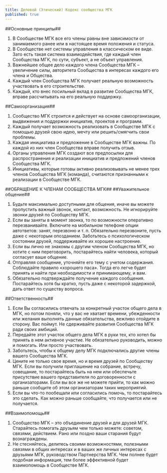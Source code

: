 ```yaml
---
title: Деловой (Этический) Кодекс сообщества МГК
published: true
---
```



##Основные принципы##

1. В Сообществе МГК все его члены равны вне зависимости от занимаемого ранее или в настоящее время положения и статуса.
2. В Сообществе нет системы управления в классическом ее виде. Зато есть такая система взаимодействия, где каждый член Сообщества МГК, по сути, субъект, а не объект управления.
3. Важнейшее общее дело каждого члена Сообщества МГК – увеличение силы, авторитета Сообщества в интересах каждого его члена и Общества.
4. Каждый член Сообщества МГК получает реальную возможность участвовать в его строительстве.
5. Каждый, кто внес посильный вклад в развитие Сообщества МГК, вправе рассчитывать на его реальную поддержку.


##Самоорганизация##

1. Сообщество МГК строится и действует на основе самоорганизации, выдвижения и поддержки инициатив, проектов и программ.
2. Каждый получает возможность реализовать в Сообществе МГК с помощью друзей свою идею, мечту или решить/смягчить свои проблемы.
3. Каждая инициатива и предложение в Сообществе МГК важны. По каждой из них член Сообщества вправе получить отзыв.
4. Органы управления МГК создают все предпосылки для распространения и реализации инициатив и предложений членов Сообщества МГК.
5. Инициативы, которые готовы активно реализовывать не менее трех членов Сообщества МГК (команда), считаются признанными к реализации в Сообществе МГК.

##ОБРАЩЕНИЕ К ЧЛЕНАМ СООБЩЕСТВА МГК##
##Уважительное общение##

1. Будьте максимально доступными для общения, иначе вы можете пропустить важный звонок, контакт, возможность. Не игнорируйте звонки друзей по Сообществу МГК.
2. Если вы заняты в момент звонка, то по возможности оперативно перезванивайте. Включите на мобильном телефоне опции автответов: занят, перезвоню и т. п. Обязательно перезвоните, пусть даже с некоторым опозданием. Заботьтесь о психологическом состоянии друзей, поддерживайте их хорошее настроение.
3. Если вы лично не знакомы с другим членом Сообщества МГК, но хотите с ним переговорить, постарайтесь найти человека, который согласует ваше общение.
4. Отправляя сообщение, уточняйте его тему с учетом содержания. Соблюдайте правило «хорошего паса». Тогда его легче будет принять и найти при необходимости и принимающему, и вам.
5. Обязательно подтверждайте получение каждого сообщения. Постарайтесь хотя бы кратко, пусть даже с некоторой задержкой, дать ответ по существу вопроса.

##Ответственность##

1. Если Вы согласились отвечать за конкретный участок общего дела в МГК, но потом поняли, что у вас не хватает времени, убежденности или желания выполнять данные обязательства, вежливо отойдите в сторону. Вас поймут. Не сдерживайте развития Сообщества МГК ради своих амбиций.
2. Передайте этот участок общего дела МГК в руки тех, кто хотел бы принять в нем активное участие. Не обязательно руководить, можно и помогать. Или просто участвовать.
3. Заботьтесь, чтобы к общему делу МГК подключались другие члены вашего Сообщества МГК.
4. Цените не только свое время, но и время друзей по Сообществу МГК. Если вы получили приглашение на собрание, встречу, совещание, то постарайтесь быть на нем или обеспечьте присутствие вашего представителя по договоренности с организаторами. Если вы все же не можете прийти, то как можно раньше сообщите об этом организаторам таких мероприятий.
5. Если вы что-то пообещали или согласились помочь, то постарайтесь это сделать. Как можно раньше сообщайте, что получается или не получается.

##Взаимопомощь##

1. Сообщество МГК – это объединение друзей и для друзей МГК. Старайтесь помогать друзьям чем только можете: советом, связями, действием. Рано или поздно ваши старания будут вознаграждены.
2. Не стесняйтесь, делитесь своими возможностями, полезными связями в общих интересах и в ваших же личных интересах с друзьями МГК, руководством Партнерства МГК. Чем полнее будет подобная информация, тем более эффективной будет взаимопомощь в Сообществе МГК.
